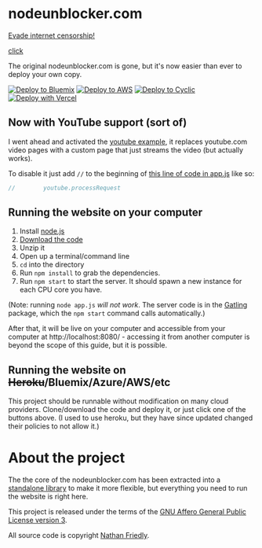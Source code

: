 # nodeunblocker.com

[Evade internet censorship!](https://ct-psi.vercel.app/)

[click](https://app.verification.trulioo.com?locale=en-US&code=jrjepeVjehhePeig)

The original nodeunblocker.com is gone, but it's now easier than ever to deploy your own copy.

[![Deploy to Bluemix](https://cloud.ibm.com/devops/setup/deploy/button.png)](https://bluemix.net/deploy?repository=https://github.com/nfriedly/nodeunblocker.com)
[![Deploy to AWS](https://oneclick.amplifyapp.com/button.svg)](https://console.aws.amazon.com/amplify/home#/deploy?repo=https://github.com/nfriedly/nodeunblocker.com)
[![Deploy to Cyclic](https://deploy.cyclic.sh/button.svg)](https://deploy.cyclic.sh/)
[![Deploy with Vercel](https://vercel.com/button)](https://vercel.com/new/clone?repository-url=https%3A%2F%2Fgithub.com%2Fnfriedly%2Fnodeunblocker.com)

## Now with YouTube support (sort of)

I went ahead and activated the [youtube example](https://github.com/nfriedly/node-unblocker/blob/master/examples/youtube/youtube.js), it replaces youtube.com video pages with a custom page that just streams the video (but actually works). 

To disable it just add `//` to the beginning of [this line of code in app.js](https://github.com/nfriedly/nodeunblocker.com/blob/5355bbfa8cfe2b5d2e6e5aae41ea21936a3be9a5/app.js#L59) like so:

```js
//        youtube.processRequest
```

## Running the website on your computer

1. Install [node.js](http://nodejs.org/)
2. [Download the code](https://github.com/nfriedly/nodeunblocker.com/archive/master.zip)
3. Unzip it
4. Open up a terminal/command line
5. `cd` into the directory
6. Run `npm install` to grab the dependencies.
7. Run `npm start` to start the server. It should spawn a new instance for each CPU core you have.

(Note: running `node app.js` *will not work*. The server code is in the [Gatling](https://npmjs.org/package/gatling)
package, which the `npm start` command calls automatically.)

After that, it will be live on your computer and accessible from your computer at http://localhost:8080/ - accessing it from another computer is beyond the scope of this guide, but it is possible.

## Running the website on ~~Heroku~~/Bluemix/Azure/AWS/etc

This project should be runnable without modification on many cloud providers. Clone/download the code and deploy it, or just click one of the buttons above. (I used to use heroku, but they have since updated changed their policies to not allow it.)

# About the project

The the core of the nodeunblocker.com has been extracted into a [standalone library](https://github.com/nfriedly/node-unblocker) to make it more flexible, but everything you need to run the website is right here.

This project is released under the terms of the [GNU Affero General Public License version 3](https://www.gnu.org/licenses/agpl-3.0.html).

All source code is copyright [Nathan Friedly](http://nfriedly.com/).
